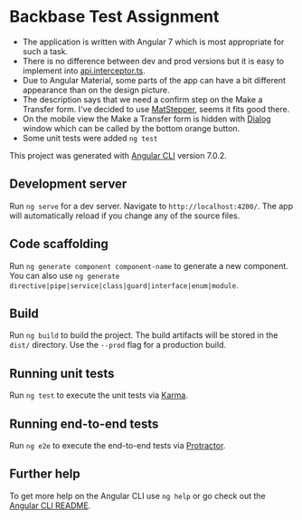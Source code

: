 # Backbase Test Assignment

- The application is written with Angular 7 which is most appropriate for such a task.
- There is no difference between dev and prod versions but it is easy to implement into [api.interceptor.ts](src/app/shared/api.interceptor.ts).
- Due to Angular Material, some parts of the app can have a bit different appearance than on the design picture.
- The description says that we need a confirm step on the Make a Transfer form. I've decided to use [MatStepper](https://material.angular.io/components/stepper/overview), seems it fits good there. 
- On the mobile view the Make a Transfer form is hidden with [Dialog](https://material.angular.io/components/dialog/overview) window which can be called by the bottom orange button.
- Some unit tests were added `ng test`

This project was generated with [Angular CLI](https://github.com/angular/angular-cli) version 7.0.2.

## Development server

Run `ng serve` for a dev server. Navigate to `http://localhost:4200/`. The app will automatically reload if you change any of the source files.

## Code scaffolding

Run `ng generate component component-name` to generate a new component. You can also use `ng generate directive|pipe|service|class|guard|interface|enum|module`.

## Build

Run `ng build` to build the project. The build artifacts will be stored in the `dist/` directory. Use the `--prod` flag for a production build.

## Running unit tests

Run `ng test` to execute the unit tests via [Karma](https://karma-runner.github.io).

## Running end-to-end tests

Run `ng e2e` to execute the end-to-end tests via [Protractor](http://www.protractortest.org/).

## Further help

To get more help on the Angular CLI use `ng help` or go check out the [Angular CLI README](https://github.com/angular/angular-cli/blob/master/README.md).
